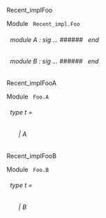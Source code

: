 Recent_implFoo

 Module `` Recent_impl.Foo`` 
<a id="module-A"></a>
###### &nbsp; module A : sig ... ###### &nbsp; end



<a id="module-B"></a>
###### &nbsp; module B : sig ... ###### &nbsp; end


Recent_implFooA

 Module `` Foo.A`` 
<a id="type-t"></a>
###### &nbsp; type t = 

<a id="type-t.A"></a>
###### &nbsp; &nbsp; &nbsp; &nbsp;| A

  




Recent_implFooB

 Module `` Foo.B`` 
<a id="type-t"></a>
###### &nbsp; type t = 

<a id="type-t.B"></a>
###### &nbsp; &nbsp; &nbsp; &nbsp;| B

  



